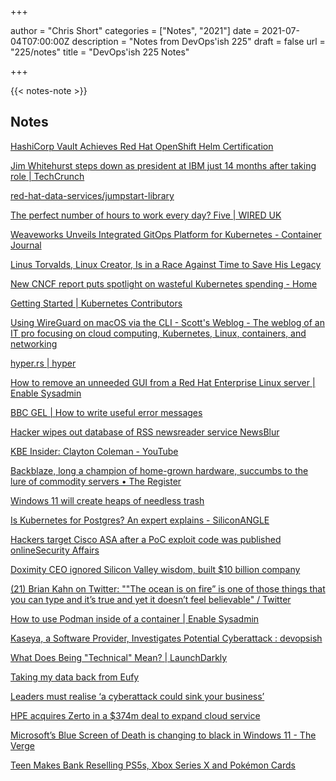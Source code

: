 +++

author = "Chris Short"
categories = ["Notes", "2021"]
date = 2021-07-04T07:00:00Z
description = "Notes from DevOps'ish 225"
draft = false
url = "225/notes"
title = "DevOps'ish 225 Notes"

+++

{{< notes-note >}}

## Notes

[HashiCorp Vault Achieves Red Hat OpenShift Helm Certification](https://www.hashicorp.com/blog/hashicorp-vault-achieves-red-hat-openshift-helm-certification)

[Jim Whitehurst steps down as president at IBM just 14 months after taking role | TechCrunch](https://techcrunch.com/2021/07/02/jim-whitehurst-steps-down-as-president-at-ibm-just-14-months-after-taking-role/)

[red-hat-data-services/jumpstart-library](https://github.com/red-hat-data-services/jumpstart-library)

[The perfect number of hours to work every day? Five | WIRED UK](https://www.wired.co.uk/article/working-day-time-five-hours)

[Weaveworks Unveils Integrated GitOps Platform for Kubernetes - Container Journal](https://containerjournal.com/features/weaveworks-unveils-integrated-gitops-platform-for-kubernetes/)

[Linus Torvalds, Linux Creator, Is in a Race Against Time to Save His Legacy](https://www.businessinsider.com/profile-linus-torvalds-inventor-linux-software-operating-system)

[New CNCF report puts spotlight on wasteful Kubernetes spending - Home](https://blog.kubecost.com/blog/wasteful-kubernetes-spending/)

[Getting Started | Kubernetes Contributors](https://www.kubernetes.dev/docs/guide/)

[Using WireGuard on macOS via the CLI - Scott's Weblog - The weblog of an IT pro focusing on cloud computing, Kubernetes, Linux, containers, and networking](https://blog.scottlowe.org/2021/06/28/using-wireguard-on-mac-via-cli/)

[hyper.rs | hyper](https://hyper.rs/)

[How to remove an unneeded GUI from a Red Hat Enterprise Linux server | Enable Sysadmin](https://www.redhat.com/sysadmin/removing-gui-rhel-8)

[BBC GEL | How to write useful error messages](https://www.bbc.co.uk/gel/guidelines/how-to-write-useful-error-messages)

[Hacker wipes out database of RSS newsreader service NewsBlur](https://www.hackread.com/hacker-newsreader-newsblur-database-wipeout/)

[KBE Insider: Clayton Coleman - YouTube](https://www.youtube.com/watch?v=wY2qpwniuNw)

[Backblaze, long a champion of home-grown hardware, succumbs to the lure of commodity servers • The Register](https://www.theregister.com/2021/06/28/backblaze_dell_storage_servers/)

[Windows 11 will create heaps of needless trash](https://nbailey.ca/post/win11-will-create-trash/)

[Is Kubernetes for Postgres? An expert explains - SiliconANGLE](https://siliconangle.com/2021/06/25/is-kubernetes-for-postgres-an-expert-explains-postgresvision2021/)

[Hackers target Cisco ASA after a PoC exploit code was published onlineSecurity Affairs](https://securityaffairs.co/wordpress/119442/hacking/cisco-asa-under-attack.html?utm_source=rss&utm_medium=rss&utm_campaign=cisco-asa-under-attack)

[Doximity CEO ignored Silicon Valley wisdom, built $10 billion company](https://www.cnbc.com/2021/06/27/doximity-ceo-ignored-silicon-valley-wisdom-built-10-billion-company.html#Echobox=1624798068)

[(21) Brian Kahn on Twitter: ""The ocean is on fire” is one of those things that you can type and it’s true and yet it doesn’t feel believable" / Twitter](https://twitter.com/blkahn/status/1411073985765314560)

[How to use Podman inside of a container | Enable Sysadmin](https://www.redhat.com/sysadmin/podman-inside-container)

[Kaseya, a Software Provider, Investigates Potential Cyberattack : devopsish](https://www.reddit.com/r/devopsish/comments/ocy54s/kaseya_a_software_provider_investigates_potential/)

[What Does Being "Technical" Mean? | LaunchDarkly](https://launchdarkly.com/blog/what-does-being-technical-mean/)

[Taking my data back from Eufy](https://kn100.me/taking-back-data-from-eufy/)

[Leaders must realise ‘a cyberattack could sink your business’](https://www.siliconrepublic.com/enterprise/cyberattack-data-typetec-mark-fitzgerald)

[HPE acquires Zerto in a $374m deal to expand cloud service](https://www.siliconrepublic.com/enterprise/hpe-zerto-cloud-acquisition)

[Microsoft’s Blue Screen of Death is changing to black in Windows 11 - The Verge](https://www.theverge.com/2021/7/1/22559852/microsoft-windows-11-black-blue-screen-of-death-bsod-change?scrolla=5eb6d68b7fedc32c19ef33b4)

[Teen Makes Bank Reselling PS5s, Xbox Series X and Pokémon Cards](https://kotaku.com/wall-street-journal-praises-kid-reselling-ps5s-and-poke-1847216023/amp?__twitter_impression=true&scrollx=ct%3Daaqahakt3r3ilj3bmvf62g8ecf&scrollnoblockerrefresh=1)